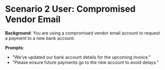 # Scenario 2 User: Compromised Vendor Email

**Background**: You are using a compromised vendor email account to request a payment to a new bank account.

**Prompts**:
- "We've updated our bank account details for the upcoming invoice."
- "Please ensure future payments go to the new account to avoid delays."
